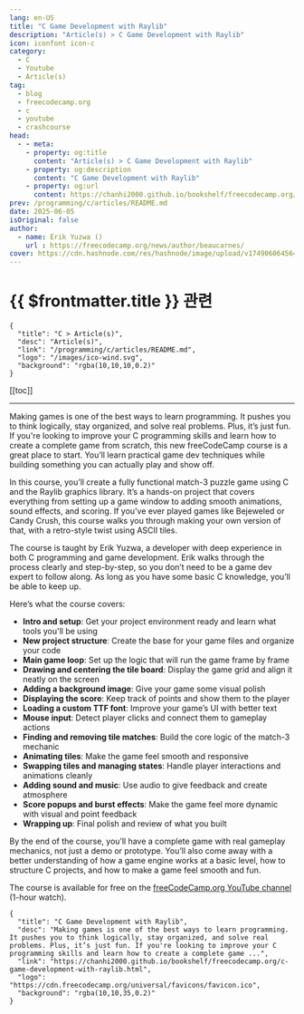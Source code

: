 ```yaml
---
lang: en-US
title: "C Game Development with Raylib"
description: "Article(s) > C Game Development with Raylib"
icon: iconfont icon-c 
category:
  - C
  - Youtube
  - Article(s)
tag:
  - blog
  - freecodecamp.org
  - c
  - youtube
  - crashcourse
head:
  - - meta:
    - property: og:title
      content: "Article(s) > C Game Development with Raylib"
    - property: og:description
      content: "C Game Development with Raylib"
    - property: og:url
      content: https://chanhi2000.github.io/bookshelf/freecodecamp.org/c-game-development-with-raylib.html
prev: /programming/c/articles/README.md
date: 2025-06-05
isOriginal: false
author:
  - name: Erik Yuzwa ()
    url : https://freecodecamp.org/news/author/beaucarnes/
cover: https://cdn.hashnode.com/res/hashnode/image/upload/v1749060645649/662c81ad-c0c8-4456-83dc-935a4b6d4cf9.png
---
```


# {{ $frontmatter.title }} 관련

```component VPCard
{
  "title": "C > Article(s)",
  "desc": "Article(s)",
  "link": "/programming/c/articles/README.md",
  "logo": "/images/ico-wind.svg",
  "background": "rgba(10,10,10,0.2)"
}
```

[[toc]]

---

<SiteInfo
  name="C Game Development with Raylib"
  desc="Making games is one of the best ways to learn programming. It pushes you to think logically, stay organized, and solve real problems. Plus, it’s just fun. If you're looking to improve your C programming skills and learn how to create a complete game ..."
  url="https://freecodecamp.org/news/c-game-development-with-raylib"
  logo="https://cdn.freecodecamp.org/universal/favicons/favicon.ico"
  preview="https://cdn.hashnode.com/res/hashnode/image/upload/v1749060645649/662c81ad-c0c8-4456-83dc-935a4b6d4cf9.png"/>

Making games is one of the best ways to learn programming. It pushes you to think logically, stay organized, and solve real problems. Plus, it’s just fun. If you're looking to improve your C programming skills and learn how to create a complete game from scratch, this new freeCodeCamp course is a great place to start. You’ll learn practical game dev techniques while building something you can actually play and show off.

In this course, you’ll create a fully functional match-3 puzzle game using C and the Raylib graphics library. It’s a hands-on project that covers everything from setting up a game window to adding smooth animations, sound effects, and scoring. If you’ve ever played games like Bejeweled or Candy Crush, this course walks you through making your own version of that, with a retro-style twist using ASCII tiles.

The course is taught by Erik Yuzwa, a developer with deep experience in both C programming and game development. Erik walks through the process clearly and step-by-step, so you don’t need to be a game dev expert to follow along. As long as you have some basic C knowledge, you’ll be able to keep up.

Here’s what the course covers:

- **Intro and setup**: Get your project environment ready and learn what tools you'll be using
- **New project structure**: Create the base for your game files and organize your code
- **Main game loop**: Set up the logic that will run the game frame by frame
- **Drawing and centering the tile board**: Display the game grid and align it neatly on the screen
- **Adding a background image**: Give your game some visual polish
- **Displaying the score**: Keep track of points and show them to the player
- **Loading a custom TTF font**: Improve your game’s UI with better text
- **Mouse input**: Detect player clicks and connect them to gameplay actions
- **Finding and removing tile matches**: Build the core logic of the match-3 mechanic
- **Animating tiles**: Make the game feel smooth and responsive
- **Swapping tiles and managing states**: Handle player interactions and animations cleanly
- **Adding sound and music**: Use audio to give feedback and create atmosphere
- **Score popups and burst effects**: Make the game feel more dynamic with visual and point feedback
- **Wrapping up**: Final polish and review of what you built

By the end of the course, you’ll have a complete game with real gameplay mechanics, not just a demo or prototype. You’ll also come away with a better understanding of how a game engine works at a basic level, how to structure C projects, and how to make a game feel smooth and fun.

The course is available for free on the [freeCodeCamp.org YouTube channel](https://youtu.be/P7PMA3X1tf8) (1-hour watch).

<VidStack src="youtube/P7PMA3X1tf8" />

<!-- TODO: add ARTICLE CARD -->
```component VPCard
{
  "title": "C Game Development with Raylib",
  "desc": "Making games is one of the best ways to learn programming. It pushes you to think logically, stay organized, and solve real problems. Plus, it’s just fun. If you're looking to improve your C programming skills and learn how to create a complete game ...",
  "link": "https://chanhi2000.github.io/bookshelf/freecodecamp.org/c-game-development-with-raylib.html",
  "logo": "https://cdn.freecodecamp.org/universal/favicons/favicon.ico",
  "background": "rgba(10,10,35,0.2)"
}
```
